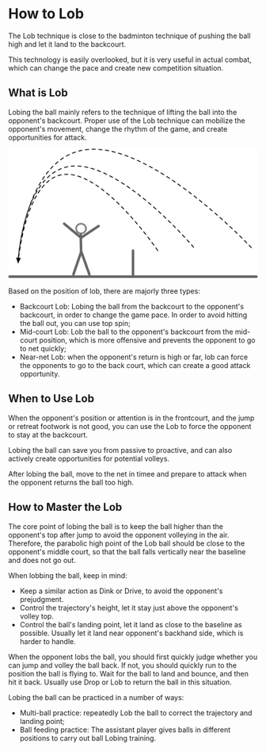 # How to Lob

The Lob technique is close to the badminton technique of pushing the ball high and let it land to the backcourt.

This technology is easily overlooked, but it is very useful in actual combat, which can change the pace and create new competition situation.

## What is Lob

Lobing the ball mainly refers to the technique of lifting the ball into the opponent's backcourt. Proper use of the Lob technique can mobilize the opponent's movement, change the rhythm of the game, and create opportunities for attack.

![Lob Types](_images/lob.png)

Based on the position of lob, there are majorly three types:

* Backcourt Lob: Lobing the ball from the backcourt to the opponent's backcourt, in order to change the game pace. In order to avoid hitting the ball out, you can use top spin;
* Mid-court Lob: Lob the ball to the opponent's backcourt from the mid-court position, which is more offensive and prevents the opponent to go to net quickly;
* Near-net Lob: when the opponent's return is high or far, lob can force the opponents to go to the back court, which can create a good attack opportunity.

## When to Use Lob

When the opponent's position or attention is in the frontcourt, and the jump or retreat footwork is not good, you can use the Lob to force the opponent to stay at the backcourt.

Lobing the ball can save you from passive to proactive, and can also actively create opportunities for potential volleys.

After lobing the ball, move to the net in timee and prepare to attack when the opponent returns the ball too high.

## How to Master the Lob

The core point of lobing the ball is to keep the ball higher than the opponent's top after jump to avoid the opponent volleying in the air. Therefore, the parabolic high point of the Lob ball should be close to the opponent's middle court, so that the ball falls vertically near the baseline and does not go out.

When lobbing the ball, keep in mind:

* Keep a similar action as Dink or Drive, to avoid the opponent's prejudgment.
* Control the trajectory's height, let it stay just above the opponent's volley top.
* Control the ball's landing point, let it land as close to the baseline as possible. Usually let it land near opponent's backhand side, which is harder to handle.

When the opponent lobs the ball, you should first quickly judge whether you can jump and volley the ball back. If not, you should quickly run to the position the ball is flying to. Wait for the ball to land and bounce, and then hit it back. Usually use Drop or Lob to return the ball in this situation.

Lobing the ball can be practiced in a number of ways:

* Multi-ball practice: repeatedly Lob the ball to correct the trajectory and landing point;
* Ball feeding practice: The assistant player gives balls in different positions to carry out ball Lobing training.
